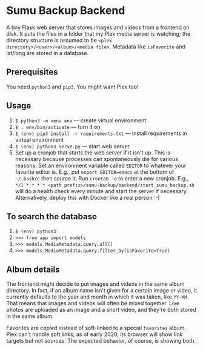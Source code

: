 # Sumu Backup Backend
A tiny Flask web server that stores images and videos from a frontend on disk. It puts the files in a folder that my Plex media server is watching; the directory structure is assumed to be `<plex directory>/<user>/<album>/<media file>`. Metadata like `isFavorite` and lat/long are stored in a database.

## Prerequisites
You need `python3` and `pip3`. You might want Plex too!

## Usage
1. `$ python3 -m venv env` — create virtual environment
2. `$ . env/bin/activate` — turn it on
3. `$ (env) pip3 install -r requirements.txt` — install requirements in virtual environment
4. `$ (env) python3 serve.py` — start web server
5. Set up a cronjob that starts the web server if it isn't up. This is necessary because processes can spontaneously die for various reasons. Set an environment variable called `EDITOR` to whatever your favorite editor is. E.g., put `export EDITOR=emacs` at the bottom of `~/.bashrc` then source it. Run `crontab -e` to enter a new cronjob. E.g., `*/1 * * * * <path prefix>/sumu-backup/backend/start_sumu_backup.sh` will do a health check every minute and start the server if necessary. Alternatively, deploy this with Docker like a real person :-)

## To search the database
1. `$ (env) python3`
2. `>>> from app import models`
3. `>>> models.MediaMetadata.query.all()`
4. `>>> models.MediaMetadata.query.filter_by(isFavorite=True)`

## Album details
The frontend might decide to put images and videos in the same album directory. In fact, if an album name isn't given for a certain image or video, it currently defaults to the year and month in which it was taken, like `YY-MM`. That means that images and videos will often be mixed together. Live photos are uploaded as an image and a short video, and they're both stored in the same album.

Favorites are _copied_ instead of soft-linked to a special `favorites` album. Plex can't handle soft links; as of early 2020, its browser will show link targets but not sources. The expected behavior, of course, is showing both.
